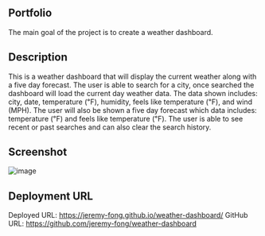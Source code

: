 ## Portfolio
The main goal of the project is to create a weather dashboard.

## Description 
This is a weather dashboard that will display the current weather along with a five day forecast. The user is able to search for a city, once searched the dashboard will load the current day weather data. The data shown includes: city, date, temperature (℉), humidity, feels like temperature (℉), and wind (MPH). The user will also be shown a five day forecast which data includes: temperature (℉) and feels like temperature (℉). The user is able to see recent or past searches and can also clear the search history. 

## Screenshot
![image](https://user-images.githubusercontent.com/112743562/198216043-5ca45d41-4c19-404f-8303-eabe59225c67.png)


## Deployment URL
Deployed URL: https://jeremy-fong.github.io/weather-dashboard/
GitHub URL: https://github.com/jeremy-fong/weather-dashboard
